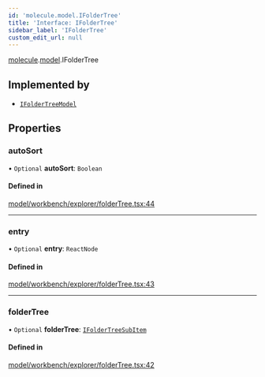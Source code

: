 ```yaml
---
id: 'molecule.model.IFolderTree'
title: 'Interface: IFolderTree'
sidebar_label: 'IFolderTree'
custom_edit_url: null
---
```


[molecule](../namespaces/molecule).[model](../namespaces/molecule.model).IFolderTree

## Implemented by

-   [`IFolderTreeModel`](../classes/molecule.model.IFolderTreeModel)

## Properties

### autoSort

• `Optional` **autoSort**: `Boolean`

#### Defined in

[model/workbench/explorer/folderTree.tsx:44](https://github.com/DTStack/molecule/blob/927b7d39/src/model/workbench/explorer/folderTree.tsx#L44)

---

### entry

• `Optional` **entry**: `ReactNode`

#### Defined in

[model/workbench/explorer/folderTree.tsx:43](https://github.com/DTStack/molecule/blob/927b7d39/src/model/workbench/explorer/folderTree.tsx#L43)

---

### folderTree

• `Optional` **folderTree**: [`IFolderTreeSubItem`](molecule.model.IFolderTreeSubItem)

#### Defined in

[model/workbench/explorer/folderTree.tsx:42](https://github.com/DTStack/molecule/blob/927b7d39/src/model/workbench/explorer/folderTree.tsx#L42)
